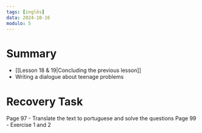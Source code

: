 ```yaml
---
tags: [inglês]
data: 2024-10-16
modulo: 5
---
```


# Summary
- [[Lesson 18 & 19|Concluding the previous lesson]]
- Writing a dialogue about teenage problems

# Recovery Task

Page 97 - Translate the text to portuguese and solve the questions
Page 99 - Exercise 1 and 2